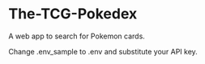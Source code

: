 # The-TCG-Pokedex
A web app to search for Pokemon cards.

Change .env_sample to .env and substitute your API key.
